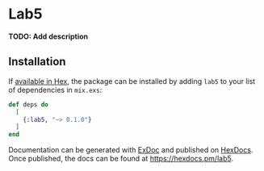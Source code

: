 # Lab5

**TODO: Add description**

## Installation

If [available in Hex](https://hex.pm/docs/publish), the package can be installed
by adding `lab5` to your list of dependencies in `mix.exs`:

```elixir
def deps do
  [
    {:lab5, "~> 0.1.0"}
  ]
end
```

Documentation can be generated with [ExDoc](https://github.com/elixir-lang/ex_doc)
and published on [HexDocs](https://hexdocs.pm). Once published, the docs can
be found at <https://hexdocs.pm/lab5>.

